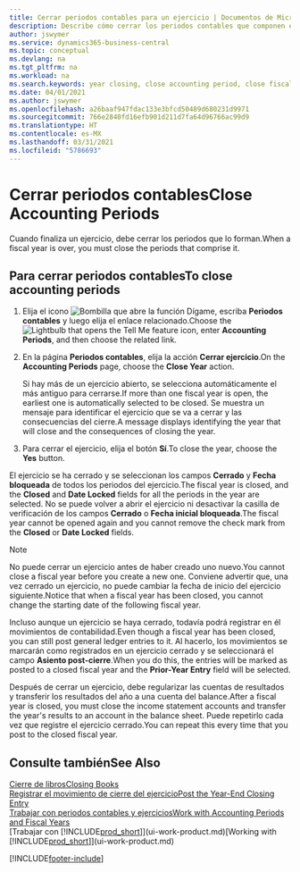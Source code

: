 ```yaml
---
title: Cerrar periodos contables para un ejercicio | Documentos de Microsoft
description: Describe cómo cerrar los periodos contables que componen el ejercicio.
author: jswymer
ms.service: dynamics365-business-central
ms.topic: conceptual
ms.devlang: na
ms.tgt_pltfrm: na
ms.workload: na
ms.search.keywords: year closing, close accounting period, close fiscal year, bank account detailed trial balance
ms.date: 04/01/2021
ms.author: jswymer
ms.openlocfilehash: a26baaf947fdac133e3bfcd50489d680231d9971
ms.sourcegitcommit: 766e2840fd16efb901d211d7fa64d96766ac99d9
ms.translationtype: HT
ms.contentlocale: es-MX
ms.lasthandoff: 03/31/2021
ms.locfileid: "5786693"
---
```

# <a name="close-accounting-periods"></a><span data-ttu-id="3231a-103">Cerrar periodos contables</span><span class="sxs-lookup"><span data-stu-id="3231a-103">Close Accounting Periods</span></span>
<span data-ttu-id="3231a-104">Cuando finaliza un ejercicio, debe cerrar los periodos que lo forman.</span><span class="sxs-lookup"><span data-stu-id="3231a-104">When a fiscal year is over, you must close the periods that comprise it.</span></span>

## <a name="to-close-accounting-periods"></a><span data-ttu-id="3231a-105">Para cerrar periodos contables</span><span class="sxs-lookup"><span data-stu-id="3231a-105">To close accounting periods</span></span>
1. <span data-ttu-id="3231a-106">Elija el icono ![Bombilla que abre la función Dígame](media/ui-search/search_small.png "Dígame qué desea hacer"), escriba **Periodos contables** y luego elija el enlace relacionado.</span><span class="sxs-lookup"><span data-stu-id="3231a-106">Choose the ![Lightbulb that opens the Tell Me feature](media/ui-search/search_small.png "Tell me what you want to do") icon, enter **Accounting Periods**, and then choose the related link.</span></span>
2. <span data-ttu-id="3231a-107">En la página **Periodos contables**, elija la acción **Cerrar ejercicio**.</span><span class="sxs-lookup"><span data-stu-id="3231a-107">On the **Accounting Periods** page, choose the **Close Year** action.</span></span>

    <span data-ttu-id="3231a-108">Si hay más de un ejercicio abierto, se selecciona automáticamente el más antiguo para cerrarse.</span><span class="sxs-lookup"><span data-stu-id="3231a-108">If more than one fiscal year is open, the earliest one is automatically selected to be closed.</span></span> <span data-ttu-id="3231a-109">Se muestra un mensaje para identificar el ejercicio que se va a cerrar y las consecuencias del cierre.</span><span class="sxs-lookup"><span data-stu-id="3231a-109">A message displays identifying the year that will close and the consequences of closing the year.</span></span>
3. <span data-ttu-id="3231a-110">Para cerrar el ejercicio, elija el botón **Sí**.</span><span class="sxs-lookup"><span data-stu-id="3231a-110">To close the year, choose the **Yes** button.</span></span>

<span data-ttu-id="3231a-111">El ejercicio se ha cerrado y se seleccionan los campos **Cerrado** y **Fecha bloqueada** de todos los periodos del ejercicio.</span><span class="sxs-lookup"><span data-stu-id="3231a-111">The fiscal year is closed, and the **Closed** and **Date Locked** fields for all the periods in the year are selected.</span></span> <span data-ttu-id="3231a-112">No se puede volver a abrir el ejercicio ni desactivar la casilla de verificación de los campos **Cerrado** o **Fecha inicial bloqueada**.</span><span class="sxs-lookup"><span data-stu-id="3231a-112">The fiscal year cannot be opened again and you cannot remove the check mark from the **Closed** or **Date Locked** fields.</span></span>

> [!NOTE]  
>   <span data-ttu-id="3231a-113">No puede cerrar un ejercicio antes de haber creado uno nuevo.</span><span class="sxs-lookup"><span data-stu-id="3231a-113">You cannot close a fiscal year before you create a new one.</span></span> <span data-ttu-id="3231a-114">Conviene advertir que, una vez cerrado un ejercicio, no puede cambiar la fecha de inicio del ejercicio siguiente.</span><span class="sxs-lookup"><span data-stu-id="3231a-114">Notice that when a fiscal year has been closed, you cannot change the starting date of the following fiscal year.</span></span>

<span data-ttu-id="3231a-115">Incluso aunque un ejercicio se haya cerrado, todavía podrá registrar en él movimientos de contabilidad.</span><span class="sxs-lookup"><span data-stu-id="3231a-115">Even though a fiscal year has been closed, you can still post general ledger entries to it.</span></span> <span data-ttu-id="3231a-116">Al hacerlo, los movimientos se marcarán como registrados en un ejercicio cerrado y se seleccionará el campo **Asiento post-cierre**.</span><span class="sxs-lookup"><span data-stu-id="3231a-116">When you do this, the entries will be marked as posted to a closed fiscal year and the **Prior-Year Entry** field will be selected.</span></span>

<span data-ttu-id="3231a-117">Después de cerrar un ejercicio, debe regularizar las cuentas de resultados y transferir los resultados del año a una cuenta del balance.</span><span class="sxs-lookup"><span data-stu-id="3231a-117">After a fiscal year is closed, you must close the income statement accounts and transfer the year's results to an account in the balance sheet.</span></span> <span data-ttu-id="3231a-118">Puede repetirlo cada vez que registre el ejercicio cerrado.</span><span class="sxs-lookup"><span data-stu-id="3231a-118">You can repeat this every time that you post to the closed fiscal year.</span></span>

## <a name="see-also"></a><span data-ttu-id="3231a-119">Consulte también</span><span class="sxs-lookup"><span data-stu-id="3231a-119">See Also</span></span>

[<span data-ttu-id="3231a-120">Cierre de libros</span><span class="sxs-lookup"><span data-stu-id="3231a-120">Closing Books</span></span>](year-close-books.md)  
[<span data-ttu-id="3231a-121">Registrar el movimiento de cierre del ejercicio</span><span class="sxs-lookup"><span data-stu-id="3231a-121">Post the Year-End Closing Entry</span></span>](year-how-post-year-end-close-entry.md)  
[<span data-ttu-id="3231a-122">Trabajar con periodos contables y ejercicios</span><span class="sxs-lookup"><span data-stu-id="3231a-122">Work with Accounting Periods and Fiscal Years</span></span>](finance-accounting-periods-and-fiscal-years.md)  
<span data-ttu-id="3231a-123">[Trabajar con [!INCLUDE[prod_short](includes/prod_short.md)]](ui-work-product.md)</span><span class="sxs-lookup"><span data-stu-id="3231a-123">[Working with [!INCLUDE[prod_short](includes/prod_short.md)]](ui-work-product.md)</span></span>


[!INCLUDE[footer-include](includes/footer-banner.md)]